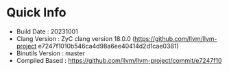 # Quick Info
* Build Date : 20231001
* Clang Version : ZyC clang version 18.0.0 (https://github.com/llvm/llvm-project e7247f1010b546ca4d98a6ee40414d2d1cae0381)
* Binutils Version : master
* Compiled Based : https://github.com/llvm/llvm-project/commit/e7247f10

